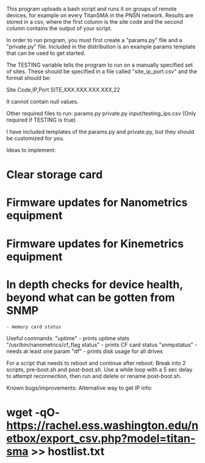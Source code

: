 This program uploads a bash script and runs it on groups of remote devices, for example on
every TitanSMA in the PNSN network. Results are stored in a csv, where the first
column is the site code and the second column contains the output of your script.

In order to run program, you must first create a "params.py" file and a "private.py" file.
Included in the distribution is an example params template that can be used to get started.

The TESTING variable tells the program to run on a manually specified set of sites. These should
be specified in a file called "site_ip_port.csv" and the format should be:

Site Code,IP,Port
SITE,XXX.XXX.XXX.XXX,22

It cannot contain null values.

Other required files to run:
params.py
private.py
input/testing_ips.csv    (Only required if TESTING is true)

I have included templates of the params.py and private.py, but they should be customized for you.





Ideas to implement:

# Clear storage card
# Firmware updates for Nanometrics equipment
# Firmware updates for Kinemetrics equipment
# In depth checks for device health, beyond what can be gotten from SNMP
    - memory card status

Useful commands:
"uptime" - prints uptime stats
"/usr/bin/nanometrics/cf_flag status" - prints CF card status
"snmpstatus" - needs at least one param
"df" - prints disk usage for all drives

For a script that needs to reboot and continue after reboot:
    Break into 2 scripts, pre-boot.sh and post-boot.sh. Use a while loop with a 5 sec delay to
    attempt reconnection, then run and delete or rename post-boot.sh.

Known bugs/improvements:
Alternative way to get IP info:
# wget -qO- https://rachel.ess.washington.edu/netbox/export_csv.php?model=titan-sma >> hostlist.txt
